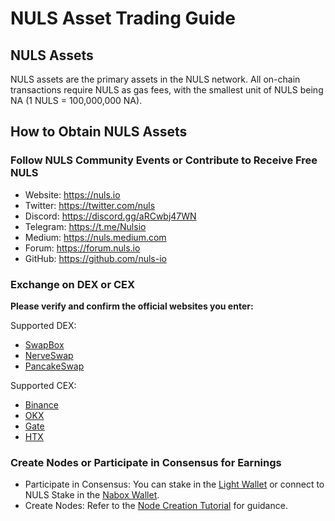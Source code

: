 # NULS Asset Trading Guide

## NULS Assets

NULS assets are the primary assets in the NULS network. All on-chain transactions require NULS as gas fees, with the smallest unit of NULS being NA (1 NULS = 100,000,000 NA).

## How to Obtain NULS Assets

### Follow NULS Community Events or Contribute to Receive Free NULS

- Website: https://nuls.io
- Twitter: https://twitter.com/nuls
- Discord: https://discord.gg/aRCwbj47WN
- Telegram: https://t.me/Nulsio
- Medium: https://nuls.medium.com
- Forum: https://forum.nuls.io
- GitHub: https://github.com/nuls-io

### Exchange on DEX or CEX

**Please verify and confirm the official websites you enter:**

Supported DEX:
- [SwapBox](https://swapbox.nabox.io/swap)
- [NerveSwap](https://nerve.network/swap)
- [PancakeSwap](https://pancakeswap.finance/)

Supported CEX:
- [Binance](https://accounts.suitechsui.io/register?ref=KP7XK01G)
- [OKX](https://www.ouxyi.church/join/1960945248)
- [Gate](https://www.gate.io/signup/VFRBAw?ref_type=103)
- [HTX](https://www.htx.com/)

### Create Nodes or Participate in Consensus for Earnings

- Participate in Consensus: You can stake in the [Light Wallet](http://nuls.io/wallet) or connect to NULS Stake in the [Nabox Wallet](http://nuls.io/wallet).
- Create Nodes: Refer to the [Node Creation Tutorial](https://docs.nuls.io/zh/Guide/g_create_node.html) for guidance.
